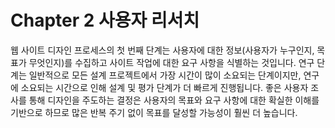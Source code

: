# Chapter 2 사용자 리서치

웹 사이트 디자인 프로세스의 첫 번째 단계는 사용자에 대한 정보(사용자가 누구인지, 목표가 무엇인지)를 수집하고 사이트 작업에 대한 요구 사항을 식별하는 것입니다. 연구 단계는 일반적으로 모든 설계 프로젝트에서 가장 시간이 많이 소요되는 단계이지만, 연구에 소요되는 시간으로 인해 설계 및 평가 단계가 더 빠르게 진행됩니다. 좋은 사용자 조사를 통해 디자인을 주도하는 결정은 사용자의 목표와 요구 사항에 대한 확실한 이해를 기반으로 하므로 많은 반복 주기 없이 목표를 달성할 가능성이 훨씬 더 높습니다.
